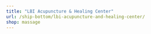 ```yaml
---
title: "LBI Acupuncture & Healing Center"
url: /ship-bottom/lbi-acupuncture-and-healing-center/
shop: massage
---
```

